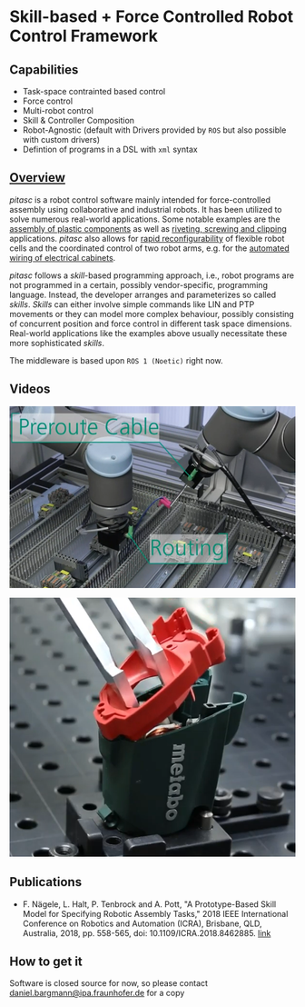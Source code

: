 # Skill-based + Force Controlled Robot Control Framework

## Capabilities

- Task-space contrainted based control
- Force control
- Multi-robot control
- Skill & Controller Composition
- Robot-Agnostic (default with Drivers provided by `ROS` but also possible with custom drivers)
- Defintion of programs in a DSL with `xml` syntax

## [Overview](https://www.pitasc.fraunhofer.de/en.html)

*pitasc* is a robot control software mainly intended for force-controlled assembly using collaborative and industrial robots.
It has been utilized to solve numerous real-world applications. Some notable examples are the
[assembly of plastic components](https://www.youtube.com/watch?v=s0nBJR_MGwM) as well as
[riveting, screwing and clipping](https://www.youtube.com/watch?v=1_VV98WQyMI) applications.
*pitasc* also allows for [rapid reconfigurability](https://www.youtube.com/watch?v=XGdiYxBxXGk) of flexible robot cells and the
coordinated control of two robot arms, e.g. for the [automated wiring of electrical cabinets](https://www.youtube.com/watch?v=xXR2FxPVqa4).

*pitasc* follows a *skill*-based programming approach, i.e., robot programs are not programmed in a certain, possibly vendor-specific, programming language.
Instead, the developer arranges and parameterizes so called *skills*. *Skills* can either involve simple commands like LIN and PTP movements or
they can model more complex behaviour, possibly consisting of concurrent position and force control in different task space dimensions.
Real-world applications like the examples above usually necessitate these more sophisticated *skills*.

The middleware is based upon `ROS 1 (Noetic)` right now.


## Videos

![cable routing](cable_routing.png)

![assembly](assembly.png)

## Publications

- F. Nägele, L. Halt, P. Tenbrock and A. Pott, "A Prototype-Based Skill Model for Specifying Robotic Assembly Tasks," 2018 IEEE International Conference on Robotics and Automation (ICRA), Brisbane, QLD, Australia, 2018, pp. 558-565, doi: 10.1109/ICRA.2018.8462885. [link](https://ieeexplore.ieee.org/document/8462885)


## How to get it

Software is closed source for now, so please contact daniel.bargmann@ipa.fraunhofer.de for a copy   